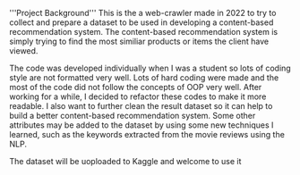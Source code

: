 '''Project Background'''
This is the a web-crawler made in 2022 to try to collect and prepare a dataset to be used in developing a content-based recommendation system. The content-based recommendation system is simply trying to find the most similiar products or items the client have viewed. 

The code was developed individually when I was a student so lots of coding style are not formatted very well. Lots of hard coding were made and the most of the code did not follow the concepts of OOP very well. After working for a while, I decided to refactor these codes to make it more readable. I also want to further clean the result dataset so it can help to build a better content-based recommendation system. Some other attributes may be added to the dataset by using some new techniques I learned, such as the keywords extracted from the movie reviews using the NLP.

The dataset will be uoploaded to Kaggle and welcome to use it

